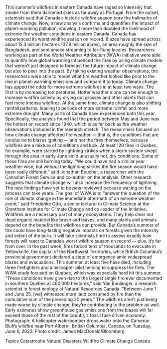 This summer’s wildfires in eastern Canada have raged so intensely that smoke from them darkened skies as far away as Portugal. From the outset, scientists said that Canada’s historic wildfire season bore the hallmarks of climate change. Now, a new analysis confirms and quantifies the impact of planet-warming pollution, showing it more than doubled the likelihood of extreme fire weather conditions in eastern Canada.
Canada has experienced its worst wildfire season on record. Blazes have spread across about 15.3 million hectares (37.8 million acres), an area roughly the size of Bangladesh, and sent smoke streaming to far-flung locales.
Researchers working as part of the World Weather Attribution (WWA) initiative were able to quantify how global warming influenced the fires by using climate models that weren’t just designed to forecast the future impact of climate change but also to peer into the past. By taking existing weather observations, the researchers were able to model what fire weather looked like prior to the rise in planet-warming emissions and compare it to today.
Climate change has upped the odds for more extreme wildfires in at least two ways. The first is by increasing temperatures. Hotter weather alone can be enough to increase wildfire activity by drying out grasses and other plants that can fuel more intense wildfires. At the same time, climate change is also shifting rainfall patterns, leading to periods of more extreme rainfall and more extreme drought. Many parts of Canada have experienced both this year. Specifically, the analysis found that the period between May and June was the hottest on record since 1940, which is as far back as fire weather observations included in the research stretch.
The researchers focused on how climate change affected fire weather — that is, the conditions that are conducive to blazes igniting — and not the fires themselves, because wildfires are a mixture of conditions and luck. At least 120 fires in Quebec, for example, were started by lightning strikes when a storm system swept through the area in early June amid unusually hot, dry conditions. Some of those fires are still burning today.
“We could have had a similar year weather-wise, but without the lightning strikes the fire season would have been really different,” said Jonathan Boucher, a researcher with the Canadian Forest Service and co-author on the analysis.
Other research suggests that climate change will also increase the frequency of lightning.
The new findings have yet to be peer-reviewed because waiting on the process can take years. The goal of WWA is to “answer the question of the role of climate change in the immediate aftermath of an extreme weather event,” said Friederike Otto, a senior lecturer in Climate Science at the Grantham Institute for Climate Change and co-leader of the initiative.
Wildfires are a necessary part of many ecosystems. They help clear out dead organic material like brush and leaves, and many plants and animals depend on the benefits that wildfires can provide. But Canada’s summer of fire could have long-lasting negative impacts on forests given the intensity and extent of the burn.
It will take scientists time to assess exactly how forests will react to Canada’s worst wildfire season on record — plus, it’s far from over. In the past week, fires forced tens of thousands to evacuate in Yellowknife, the capital of the Northwest Territories, while British Columbia’s provincial government declared a state of emergency amid widespread blazes and evacuations. This summer, at least five have died, including three firefighters and a helicopter pilot helping to suppress the fires.
The WWA study focused on Quebec, which was especially hard hit this summer.
“These conditions have given rise to the largest single fire ever documented in southern Quebec at 460,000 hectares,” said Yan Boulanger, a research scientist in forest ecology at Natural Resources Canada. “Between June 1 and June 25, [we] witnessed more land consumed by fire than the cumulative sum of the preceding 20 years.”
The wildfires aren’t just being made worse by climate change; they’re contributing to the problem as well. Early estimates show greenhouse gas emissions from the blazes will far exceed those of the rest of the country’s fossil fuel-driven economy.
Photograph: A helicopter waterbomber drops water onto the Cameron Bluffs wildfire near Port Alberni, British Columbia, Canada, on Tuesday, June 6, 2023. Photo credit: James MacDonald/Bloomberg

Topics
Catastrophe
Natural Disasters
Wildfire
Climate Change
Canada
